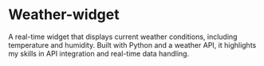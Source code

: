 # Weather-widget
A real-time widget that displays current weather conditions, including temperature and humidity. Built with Python and a weather API, it highlights my skills in API integration and real-time data handling.
